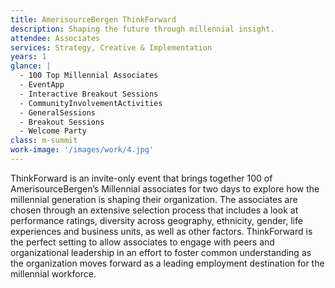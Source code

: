 ```yaml
---
title: AmerisourceBergen ThinkForward
description: Shaping the future through millennial insight.
attendee: Associates
services: Strategy, Creative & Implementation
years: 1
glance: |
  - 100 Top Millennial Associates
  - EventApp
  - Interactive Breakout Sessions
  - CommunityInvolvementActivities
  - GeneralSessions
  - Breakout Sessions
  - Welcome Party
class: m-summit
work-image: '/images/work/4.jpg'
---
```


ThinkForward is an invite-only event that brings together 100 of AmerisourceBergen’s Millennial associates for two days to explore how the millennial generation is shaping their organization. The associates are chosen through an extensive selection process that includes a look at performance ratings, diversity across geography, ethnicity, gender, life experiences and business units, as well as other factors. ThinkForward is the perfect setting to allow associates to engage with peers and organizational leadership in an effort to foster common understanding as the organization moves forward as a leading employment destination for the millennial workforce.

